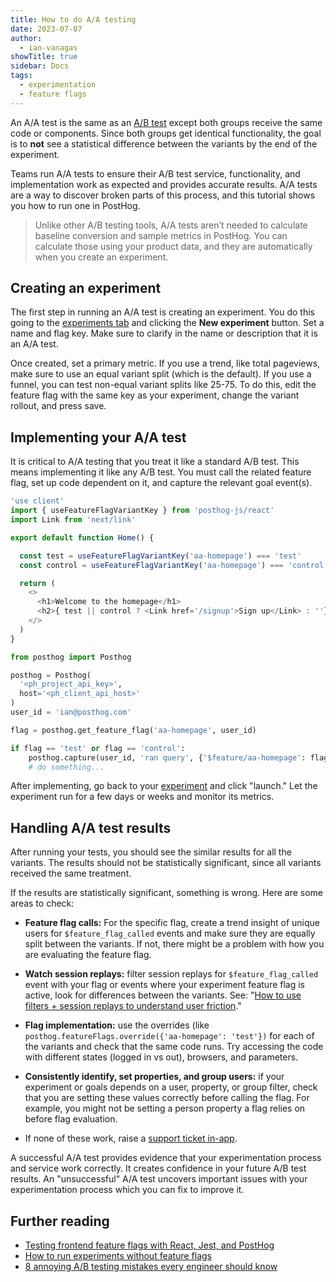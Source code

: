 ```yaml
---
title: How to do A/A testing
date: 2023-07-07
author:
  - ian-vanagas
showTitle: true
sidebar: Docs
tags:
  - experimentation
  - feature flags
---
```


An A/A test is the same as an [A/B test](/docs/experiments) except both groups receive the same code or components. Since both groups get identical functionality, the goal is to **not** see a statistical difference between the variants by the end of the experiment. 

Teams run A/A tests to ensure their A/B test service, functionality, and implementation work as expected and provides accurate results. A/A tests are a way to discover broken parts of this process, and this tutorial shows you how to run one in PostHog.

> Unlike other A/B testing tools, A/A tests aren’t needed to calculate baseline conversion and sample metrics in PostHog. You can calculate those using your product data, and they are automatically when you create an experiment.

## Creating an experiment

The first step in running an A/A test is creating an experiment. You do this going to the [experiments tab](https://app.posthog.com/experiments) and clicking the **New experiment** button. Set a name and flag key. Make sure to clarify in the name or description that it is an A/A test.

<ProductScreenshot
  imageLight="https://res.cloudinary.com/dmukukwp6/image/upload/Clean_Shot_2025_01_16_at_09_49_59_2x_2eb8d27634.png"
  imageDark="https://res.cloudinary.com/dmukukwp6/image/upload/Clean_Shot_2025_01_16_at_09_50_41_2x_90cb76684b.png"
  alt="Create an experiment"
  classes="rounded"
/>

Once created, set a primary metric. If you use a trend, like total pageviews, make sure to use an equal variant split (which is the default). If you use a funnel, you can test non-equal variant splits like 25-75. To do this, edit the feature flag with the same key as your experiment, change the variant rollout, and press save.

## Implementing your A/A test

It is critical to A/A testing that you treat it like a standard A/B test. This means implementing it like any A/B test. You must call the related feature flag, set up code dependent on it, and capture the relevant goal event(s).

<MultiLanguage>

```js
'use client'
import { useFeatureFlagVariantKey } from 'posthog-js/react'
import Link from 'next/link'

export default function Home() {

  const test = useFeatureFlagVariantKey('aa-homepage') === 'test'
  const control = useFeatureFlagVariantKey('aa-homepage') === 'control'

  return (
    <>
      <h1>Welcome to the homepage</h1>
      <h2>{ test || control ? <Link href='/signup'>Sign up</Link> : ''}</h2>
    </>
  )
}
```

```python
from posthog import Posthog

posthog = Posthog(
  '<ph_project_api_key>', 
  host='<ph_client_api_host>'
)
user_id = 'ian@posthog.com'

flag = posthog.get_feature_flag('aa-homepage', user_id)

if flag == 'test' or flag == 'control':
    posthog.capture(user_id, 'ran query', {'$feature/aa-homepage': flag})
    # do something...
```

</MultiLanguage>

After implementing, go back to your [experiment](https://app.posthog.com/experiments) and click "launch." Let the experiment run for a few days or weeks and monitor its metrics.

## Handling A/A test results

After running your tests, you should see the similar results for all the variants. The results should not be statistically significant, since all variants received the same treatment.

If the results are statistically significant, something is wrong. Here are some areas to check:

- **Feature flag calls:** For the specific flag, create a trend insight of unique users for `$feature_flag_called` events and make sure they are equally split between the variants. If not, there might be a problem with how you are evaluating the feature flag.

- **Watch session replays:** filter session replays for `$feature_flag_called` event with your flag or events where your experiment feature flag is active, look for differences between the variants. See: "[How to use filters + session replays to understand user friction](/tutorials/filter-session-recordings#2-filter-recordings-based-by-feature-flags)."

- **Flag implementation:** use the overrides (like `posthog.featureFlags.override({'aa-homepage': 'test'})` for each of the variants and check that the same code runs. Try accessing the code with different states (logged in vs out), browsers, and parameters.

- **Consistently identify, set properties, and group users:** if your experiment or goals depends on a user, property, or group filter, check that you are setting these values correctly before calling the flag. For example, you might not be setting a person property a flag relies on before flag evaluation.

- If none of these work, raise a [support ticket in-app](https://app.posthog.com/home#supportModal=bug%3Aexperiments).

A successful A/A test provides evidence that your experimentation process and service work correctly. It creates confidence in your future A/B test results. An "unsuccessful" A/A test uncovers important issues with your experimentation process which you can fix to improve it.

## Further reading

- [Testing frontend feature flags with React, Jest, and PostHog](/tutorials/test-frontend-feature-flags)
- [How to run experiments without feature flags](/docs/experiments/running-experiments-without-feature-flags)
- [8 annoying A/B testing mistakes every engineer should know](/blog/ab-testing-mistakes)

<NewsletterForm />